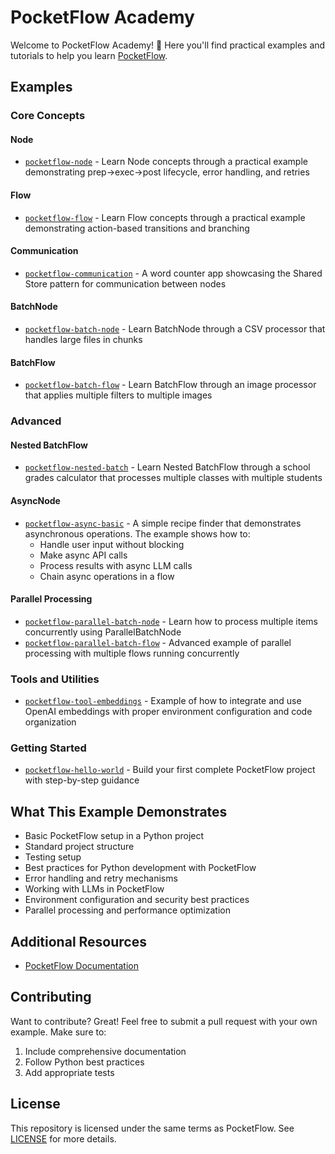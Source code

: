 # PocketFlow Academy

Welcome to PocketFlow Academy! 👋 Here you'll find practical examples and tutorials to help you learn [PocketFlow](https://github.com/The-Pocket/PocketFlow).

## Examples

### Core Concepts
#### Node
- [`pocketflow-node`](./pocketflow-node) - Learn Node concepts through a practical example demonstrating prep->exec->post lifecycle, error handling, and retries

#### Flow
- [`pocketflow-flow`](./pocketflow-flow) - Learn Flow concepts through a practical example demonstrating action-based transitions and branching

#### Communication
- [`pocketflow-communication`](./pocketflow-communication) - A word counter app showcasing the Shared Store pattern for communication between nodes

#### BatchNode
- [`pocketflow-batch-node`](./pocketflow-batch-node) - Learn BatchNode through a CSV processor that handles large files in chunks

#### BatchFlow
- [`pocketflow-batch-flow`](./pocketflow-batch-flow) - Learn BatchFlow through an image processor that applies multiple filters to multiple images

### Advanced
#### Nested BatchFlow
- [`pocketflow-nested-batch`](./pocketflow-nested-batch) - Learn Nested BatchFlow through a school grades calculator that processes multiple classes with multiple students

#### AsyncNode
- [`pocketflow-async-basic`](./pocketflow-async-basic) - A simple recipe finder that demonstrates asynchronous operations. The example shows how to:
  - Handle user input without blocking
  - Make async API calls
  - Process results with async LLM calls
  - Chain async operations in a flow

#### Parallel Processing
- [`pocketflow-parallel-batch-node`](./pocketflow-parallel-batch-node) - Learn how to process multiple items concurrently using ParallelBatchNode
- [`pocketflow-parallel-batch-flow`](./pocketflow-parallel-batch-flow) - Advanced example of parallel processing with multiple flows running concurrently

### Tools and Utilities
- [`pocketflow-tool-embeddings`](./pocketflow-tool-embeddings) - Example of how to integrate and use OpenAI embeddings with proper environment configuration and code organization

### Getting Started
- [`pocketflow-hello-world`](./pocketflow-hello-world) - Build your first complete PocketFlow project with step-by-step guidance

## What This Example Demonstrates

- Basic PocketFlow setup in a Python project
- Standard project structure
- Testing setup
- Best practices for Python development with PocketFlow
- Error handling and retry mechanisms
- Working with LLMs in PocketFlow
- Environment configuration and security best practices
- Parallel processing and performance optimization

## Additional Resources

- [PocketFlow Documentation](https://the-pocket.github.io/PocketFlow/)

## Contributing

Want to contribute? Great! Feel free to submit a pull request with your own example. Make sure to:
1. Include comprehensive documentation
2. Follow Python best practices
3. Add appropriate tests

## License

This repository is licensed under the same terms as PocketFlow. See [LICENSE](LICENSE) for more details. 